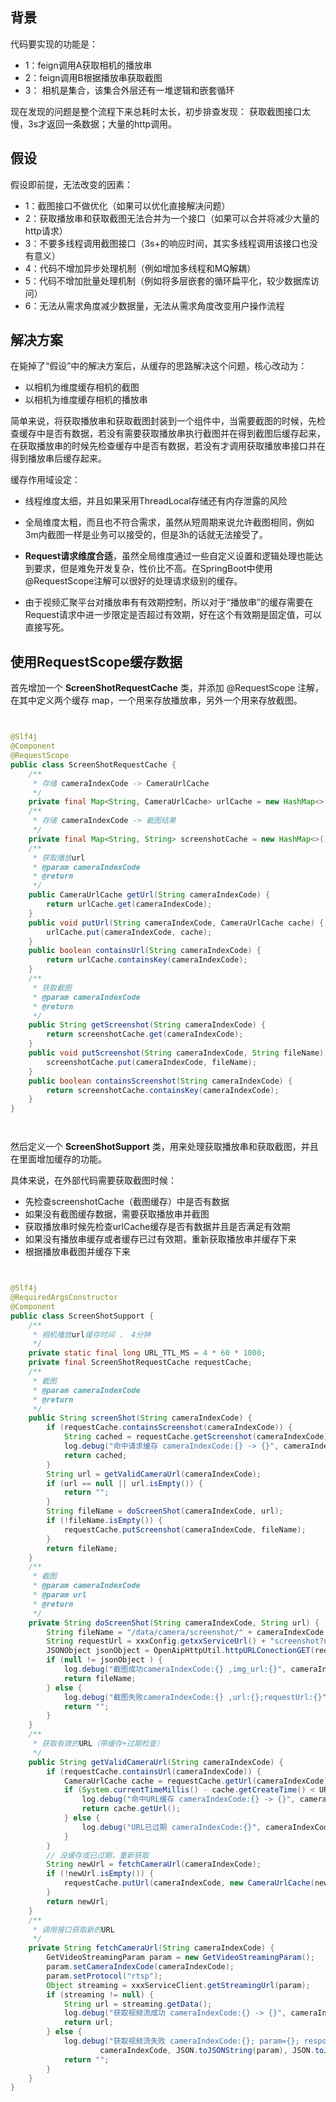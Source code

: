 ## 背景

代码要实现的功能是：
* 1：feign调用A获取相机的播放串
* 2：feign调用B根据播放串获取截图
* 3： 相机是集合，该集合外层还有一堆逻辑和嵌套循环

现在发现的问题是整个流程下来总耗时太长，初步排查发现： 获取截图接口太慢，3s才返回一条数据；大量的http调用。

## 假设
假设即前提，无法改变的因素：
* 1：截图接口不做优化（如果可以优化直接解决问题）
* 2：获取播放串和获取截图无法合并为一个接口（如果可以合并将减少大量的http请求）
* 3：不要多线程调用截图接口（3s+的响应时间，其实多线程调用该接口也没有意义）
* 4：代码不增加异步处理机制（例如增加多线程和MQ解耦）
* 5：代码不增加批量处理机制（例如将多层嵌套的循环扁平化，较少数据库访问）
* 6：无法从需求角度减少数据量，无法从需求角度改变用户操作流程


## 解决方案
在毙掉了“假设”中的解决方案后，从缓存的思路解决这个问题，核心改动为：
* 以相机为维度缓存相机的截图
* 以相机为维度缓存相机的播放串



简单来说，将获取播放串和获取截图封装到一个组件中，当需要截图的时候，先检查缓存中是否有数据，若没有需要获取播放串执行截图并在得到截图后缓存起来，在获取播放串的时候先检查缓存中是否有数据，若没有才调用获取播放串接口并在得到播放串后缓存起来。

缓存作用域设定：
* 线程维度太细，并且如果采用ThreadLocal存储还有内存泄露的风险
* 全局维度太粗，而且也不符合需求，虽然从短周期来说允许截图相同，例如3m内截图一样是业务可以接受的，但是3h的话就无法接受了。
* **Request请求维度合适**，虽然全局维度通过一些自定义设置和逻辑处理也能达到要求，但是难免开发复杂，性价比不高。在SpringBoot中使用@RequestScope注解可以很好的处理请求级别的缓存。

* 由于视频汇聚平台对播放串有有效期控制，所以对于“播放串”的缓存需要在Request请求中进一步限定是否超过有效期，好在这个有效期是固定值，可以直接写死。


## 使用RequestScope缓存数据

首先增加一个 **ScreenShotRequestCache** 类，并添加 @RequestScope 注解，在其中定义两个缓存 map，一个用来存放播放串，另外一个用来存放截图。


```java


@Slf4j
@Component
@RequestScope
public class ScreenShotRequestCache {
    /**
     * 存储 cameraIndexCode -> CameraUrlCache
     */
    private final Map<String, CameraUrlCache> urlCache = new HashMap<>();
    /**
     * 存储 cameraIndexCode -> 截图结果
     */
    private final Map<String, String> screenshotCache = new HashMap<>();
    /**
     * 获取播放url
     * @param cameraIndexCode
     * @return
     */
    public CameraUrlCache getUrl(String cameraIndexCode) {
        return urlCache.get(cameraIndexCode);
    }
    public void putUrl(String cameraIndexCode, CameraUrlCache cache) {
        urlCache.put(cameraIndexCode, cache);
    }
    public boolean containsUrl(String cameraIndexCode) {
        return urlCache.containsKey(cameraIndexCode);
    }
    /**
     * 获取截图
     * @param cameraIndexCode
     * @return
     */
    public String getScreenshot(String cameraIndexCode) {
        return screenshotCache.get(cameraIndexCode);
    }
    public void putScreenshot(String cameraIndexCode, String fileName) {
        screenshotCache.put(cameraIndexCode, fileName);
    }
    public boolean containsScreenshot(String cameraIndexCode) {
        return screenshotCache.containsKey(cameraIndexCode);
    }
}




```

然后定义一个 **ScreenShotSupport** 类，用来处理获取播放串和获取截图，并且在里面增加缓存的功能。

具体来说，在外部代码需要获取截图时候：
* 先检查screenshotCache（截图缓存）中是否有数据
* 如果没有截图缓存数据，需要获取播放串并截图
* 获取播放串时候先检查urlCache缓存是否有数据并且是否满足有效期
* 如果没有播放串缓存或者缓存已过有效期，重新获取播放串并缓存下来
* 根据播放串截图并缓存下来




```java


@Slf4j
@RequiredArgsConstructor
@Component
public class ScreenShotSupport {
    /**
     * 相机播放url缓存时间 ， 4分钟
     */
    private static final long URL_TTL_MS = 4 * 60 * 1000;
    private final ScreenShotRequestCache requestCache;
    /**
     * 截图
     * @param cameraIndexCode
     * @return
     */
    public String screenShot(String cameraIndexCode) {
        if (requestCache.containsScreenshot(cameraIndexCode)) {
            String cached = requestCache.getScreenshot(cameraIndexCode);
            log.debug("命中请求缓存 cameraIndexCode:{} -> {}", cameraIndexCode, cached);
            return cached;
        }
        String url = getValidCameraUrl(cameraIndexCode);
        if (url == null || url.isEmpty()) {
            return "";
        }
        String fileName = doScreenShot(cameraIndexCode, url);
        if (!fileName.isEmpty()) {
            requestCache.putScreenshot(cameraIndexCode, fileName);
        }
        return fileName;
    }
    /**
     * 截图
     * @param cameraIndexCode
     * @param url
     * @return
     */
    private String doScreenShot(String cameraIndexCode, String url) {
        String fileName = "/data/camera/screenshot/" + cameraIndexCode + "-" + LocalDateTimeUtil.getCurrentTime() + ".jpg";
        String requestUrl = xxxConfig.getxxServiceUrl() + "screenshot?name=" + fileName + "&url=" + URLEncoder.encode(url);
        JSONObject jsonObject = OpenAipHttpUtil.httpURLConectionGET(requestUrl);
        if (null != jsonObject ) {
            log.debug("截图成功cameraIndexCode:{} ,img_url:{}", cameraIndexCode, fileName);
            return fileName;
        } else {
            log.debug("截图失败cameraIndexCode:{} ,url:{};requestUrl:{}", cameraIndexCode, url, requestUrl);
            return "";
        }
    }
    /**
     * 获取有效的URL（带缓存+过期检查）
     */
    public String getValidCameraUrl(String cameraIndexCode) {
        if (requestCache.containsUrl(cameraIndexCode)) {
            CameraUrlCache cache = requestCache.getUrl(cameraIndexCode);
            if (System.currentTimeMillis() - cache.getCreateTime() < URL_TTL_MS) {
                log.debug("命中URL缓存 cameraIndexCode:{} -> {}", cameraIndexCode, cache.getUrl());
                return cache.getUrl();
            } else {
                log.debug("URL已过期 cameraIndexCode:{}", cameraIndexCode);
            }
        }
        // 没缓存或已过期，重新获取
        String newUrl = fetchCameraUrl(cameraIndexCode);
        if (!newUrl.isEmpty()) {
            requestCache.putUrl(cameraIndexCode, new CameraUrlCache(newUrl, System.currentTimeMillis()));
        }
        return newUrl;
    }
    /**
     * 调用接口获取新的URL
     */
    private String fetchCameraUrl(String cameraIndexCode) {
        GetVideoStreamingParam param = new GetVideoStreamingParam();
        param.setCameraIndexCode(cameraIndexCode);
        param.setProtocol("rtsp");
        Object streaming = xxxServiceClient.getStreamingUrl(param);
        if (streaming != null) {
            String url = streaming.getData();
            log.debug("获取视频流成功 cameraIndexCode:{} -> {}", cameraIndexCode, url);
            return url;
        } else {
            log.debug("获取视频流失败 cameraIndexCode:{}; param={}; response={}",
                    cameraIndexCode, JSON.toJSONString(param), JSON.toJSONString(streaming));
            return "";
        }
    }
}



```

